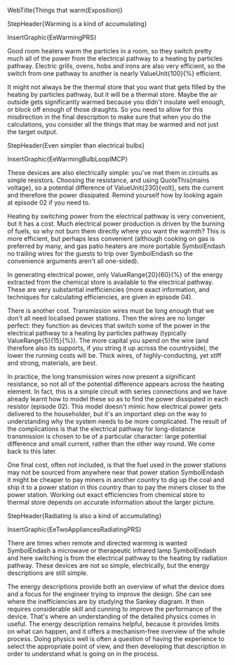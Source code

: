 WebTitle{Things that warm(Exposition)}

StepHeader{Warming is a kind of accumulating}

InsertGraphic{EeWarmingPRS}

Good room heaters warm the particles in a room, so they switch pretty much all of the power from the electrical pathway to a heating by particles pathway. Electric grills, ovens, hobs and irons are also very efficient, so the switch from one pathway to another is nearly ValueUnit{100}{&percnt;} efficient.

It might not always be the thermal store that you want that gets filled by the heating by particles pathway, but it will be a thermal store. Maybe the air outside gets significantly warmed because you didn't insulate well enough, or block off enough of those draughts. So you need to allow for this misdirection in the final description to make sure that when you do the calculations, you consider all the things that may be warmed and not just the target output.

StepHeader{Even simpler than electrical bulbs}

InsertGraphic{EeWarmingBulbLoopIMCP}

These devices are also electrically simple: you've met them in circuits as simple resistors. Choosing the resistance, and using QuoteThis{mains voltage}, so a potential difference of ValueUnit{230}{volt}, sets the current and therefore the power dissipated. Remind yourself how by looking again at episode 02 if you need to.

Heating by switching power from the electrical pathway is very convenient, but it has a cost. Much electrical power production is driven by the burning of fuels, so why not burn them directly where you want the warmth? This is more efficient, but perhaps less convenient (although cooking on gas is preferred by many, and gas patio heaters are more portable SymbolEndash no trailing wires for the guests to trip over SymbolEndash so the convenience arguments aren't all one-sided).

In generating electrical power, only ValueRange{20}{60}{&percnt;} of the energy extracted from the chemical store is available to the electrical pathway. These are very substantial inefficiencies (more exact information, and techniques for calculating efficiencies, are given in episode 04).

There is another cost. Transmission wires must be long enough that we don't all need localised power stations. Then the wires are no longer perfect: they function as devices that switch some of the power in the electrical pathway to a heating by particles pathway (typically ValueRange{5}{15}{&percnt;}). The more capital you spend on the wire (and therefore also its supports, if you string it up across the countryside), the lower the running costs will be. Thick wires, of highly-conducting, yet stiff and strong, materials, are best.

In practice, the long transmission wires now present a significant resistance, so not all of the potential difference appears across the heating element. In fact, this is a simple circuit with series connections and we have already learnt how to model these so as to find the power dissipated in each resistor (episode 02). This model doesn't mimic how electrical power gets delivered to the householder, but it's an important step on the way to understanding why the system needs to be more complicated. The result of the complications is that the electrical pathway for long-distance transmission is chosen to be of a particular character: large potential difference and small current, rather than the other way round. We come back to this later.

One final cost, often not included, is that the fuel used in the power stations may not be sourced from anywhere near that power station SymbolEndash it might be cheaper to pay miners in another country to dig up the coal and ship it to a power station in this country than to pay the miners closer to the power station. Working out exact efficiencies from chemical store to thermal store depends on accurate information about the larger picture.

StepHeader{Radiating is also a kind of accumulating}

InsertGraphic{EeTwoAppliancesRadiatingPRS}

There are times when remote and directed warming is wanted SymbolEndash a microwave or therapeutic infrared lamp SymbolEndash and here switching is from the electrical pathway to the heating by radiation pathway. These devices are not so simple, electrically, but the energy descriptions are still simple.

The energy descriptions provide both an overview of what the device does and a focus for the engineer trying to improve the design. She can see where the inefficiencies are by studying the Sankey diagram. It then requires considerable skill and cunning to improve the performance of the device. That's where an understanding of the detailed physics comes in useful. The energy description remains helpful, because it provides limits on what can happen, and it offers a mechanism-free overview of the whole process. Doing physics well is often a question of having the experience to select the appropriate point of view, and then developing that description in order to understand what is going on in the process.

